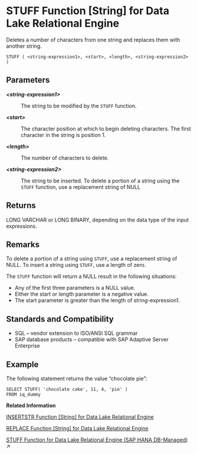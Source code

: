 <!-- loioa58705b984f21015b314be7887f1392a -->

# STUFF Function \[String\] for Data Lake Relational Engine

Deletes a number of characters from one string and replaces them with another string.



```
STUFF ( <string-expression1>, <start>, <length>, <string-expression2> )
```



<a name="loioa58705b984f21015b314be7887f1392a__STUFF_parm1"/>

## Parameters


<dl>
<dt><b>

*<string-expression1\>*

</b></dt>
<dd>

The string to be modified by the `STUFF` function.



</dd><dt><b>

*<start\>*

</b></dt>
<dd>

The character position at which to begin deleting characters. The first character in the string is position 1.



</dd><dt><b>

*<length\>*

</b></dt>
<dd>

The number of characters to delete.



</dd><dt><b>

*<string-expression2\>*

</b></dt>
<dd>

The string to be inserted. To delete a portion of a string using the `STUFF` function, use a replacement string of NULL



</dd>
</dl>



<a name="loioa58705b984f21015b314be7887f1392a__STUFF_returns1"/>

## Returns

LONG VARCHAR or LONG BINARY, depending on the data type of the input expressions.



<a name="loioa58705b984f21015b314be7887f1392a__STUFF_remarks1"/>

## Remarks

To delete a portion of a string using `STUFF`, use a replacement string of NULL. To insert a string using `STUFF`, use a length of zero.

The `STUFF` function will return a NULL result in the following situations:

-   Any of the first three parameters is a NULL value.
-   Either the start or length parameter is a negative value.
-   The start parameter is greater than the length of string-expression1.



<a name="loioa58705b984f21015b314be7887f1392a__STUFF_standards1"/>

## Standards and Compatibility

-   SQL – vendor extension to ISO/ANSI SQL grammar
-   SAP database products – compatible with SAP Adaptive Server Enterprise



<a name="loioa58705b984f21015b314be7887f1392a__STUFF_example1"/>

## Example

The following statement returns the value “chocolate pie”:

```
SELECT STUFF( 'chocolate cake', 11, 4, 'pie' )
FROM iq_dummy
```

**Related Information**  


[INSERTSTR Function \[String\] for Data Lake Relational Engine](insertstr-function-string-for-data-lake-relational-engine-a558eff.md "Inserts a string into another string at a specified position.")

[REPLACE Function \[String\] for Data Lake Relational Engine](replace-function-string-for-data-lake-relational-engine-a579952.md "Replaces all occurrences of a substring with another substring.")

[STUFF Function for Data Lake Relational Engine (SAP HANA DB-Managed)](https://help.sap.com/viewer/a898e08b84f21015969fa437e89860c8/2023_2_QRC/en-US/61e8de5f839d426fb531c723d03acddb.html "Deletes a number of characters from one string and replaces them with another string.") :arrow_upper_right:

